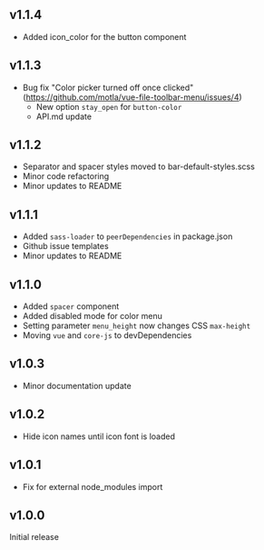 ## v1.1.4

- Added icon_color for the button component

## v1.1.3

- Bug fix "Color picker turned off once clicked" (https://github.com/motla/vue-file-toolbar-menu/issues/4)
  - New option `stay_open` for `button-color`
  - API.md update

## v1.1.2

- Separator and spacer styles moved to bar-default-styles.scss
- Minor code refactoring
- Minor updates to README

## v1.1.1

- Added `sass-loader` to `peerDependencies` in package.json
- Github issue templates
- Minor updates to README

## v1.1.0

- Added `spacer` component
- Added disabled mode for color menu
- Setting parameter `menu_height` now changes CSS `max-height`
- Moving `vue` and `core-js` to devDependencies

## v1.0.3

- Minor documentation update

## v1.0.2

- Hide icon names until icon font is loaded

## v1.0.1

- Fix for external node_modules import

## v1.0.0

Initial release